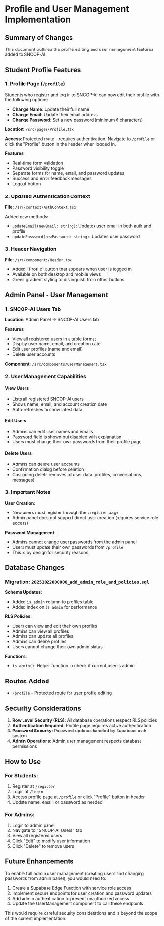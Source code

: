 # Profile and User Management Implementation

## Summary of Changes

This document outlines the profile editing and user management features added to SNCOP-AI.

## Student Profile Features

### 1. Profile Page (`/profile`)
Students who register and log in to SNCOP-AI can now edit their profile with the following options:

- **Change Name**: Update their full name
- **Change Email**: Update their email address
- **Change Password**: Set a new password (minimum 6 characters)

**Location**: `/src/pages/Profile.tsx`

**Access**: Protected route - requires authentication. Navigate to `/profile` or click the "Profile" button in the header when logged in.

**Features**:
- Real-time form validation
- Password visibility toggle
- Separate forms for name, email, and password updates
- Success and error feedback messages
- Logout button

### 2. Updated Authentication Context
**File**: `/src/context/AuthContext.tsx`

Added new methods:
- `updateEmail(newEmail: string)`: Updates user email in both auth and profile
- `updatePassword(newPassword: string)`: Updates user password

### 3. Header Navigation
**File**: `/src/components/Header.tsx`

- Added "Profile" button that appears when user is logged in
- Available on both desktop and mobile views
- Green gradient styling to distinguish from other buttons

## Admin Panel - User Management

### 1. SNCOP-AI Users Tab
**Location**: Admin Panel → SNCOP-AI Users tab

**Features**:
- View all registered users in a table format
- Display user name, email, and creation date
- Edit user profiles (name and email)
- Delete user accounts

**Component**: `/src/components/UserManagement.tsx`

### 2. User Management Capabilities

#### View Users
- Lists all registered SNCOP-AI users
- Shows name, email, and account creation date
- Auto-refreshes to show latest data

#### Edit Users
- Admins can edit user names and emails
- Password field is shown but disabled with explanation
- Users must change their own passwords from their profile page

#### Delete Users
- Admins can delete user accounts
- Confirmation dialog before deletion
- Cascading delete removes all user data (profiles, conversations, messages)

### 3. Important Notes

**User Creation**:
- New users must register through the `/register` page
- Admin panel does not support direct user creation (requires service role access)

**Password Management**:
- Admins cannot change user passwords from the admin panel
- Users must update their own passwords from `/profile`
- This is by design for security reasons

## Database Changes

### Migration: `20251022000000_add_admin_role_and_policies.sql`

**Schema Updates**:
- Added `is_admin` column to profiles table
- Added index on `is_admin` for performance

**RLS Policies**:
- Users can view and edit their own profiles
- Admins can view all profiles
- Admins can update all profiles
- Admins can delete profiles
- Users cannot change their own admin status

**Functions**:
- `is_admin()`: Helper function to check if current user is admin

## Routes Added

- `/profile` - Protected route for user profile editing

## Security Considerations

1. **Row Level Security (RLS)**: All database operations respect RLS policies
2. **Authentication Required**: Profile page requires active authentication
3. **Password Security**: Password updates handled by Supabase auth system
4. **Admin Operations**: Admin user management respects database permissions

## How to Use

### For Students:
1. Register at `/register`
2. Login at `/login`
3. Access profile page at `/profile` or click "Profile" button in header
4. Update name, email, or password as needed

### For Admins:
1. Login to admin panel
2. Navigate to "SNCOP-AI Users" tab
3. View all registered users
4. Click "Edit" to modify user information
5. Click "Delete" to remove users

## Future Enhancements

To enable full admin user management (creating users and changing passwords from admin panel), you would need to:

1. Create a Supabase Edge Function with service role access
2. Implement secure endpoints for user creation and password updates
3. Add admin authentication to prevent unauthorized access
4. Update the UserManagement component to call these endpoints

This would require careful security considerations and is beyond the scope of the current implementation.
